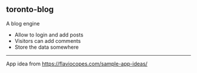 ## toronto-blog

A blog engine
- Allow to login and add posts
- Visitors can add comments
- Store the data somewhere

---

App idea from https://flaviocopes.com/sample-app-ideas/
